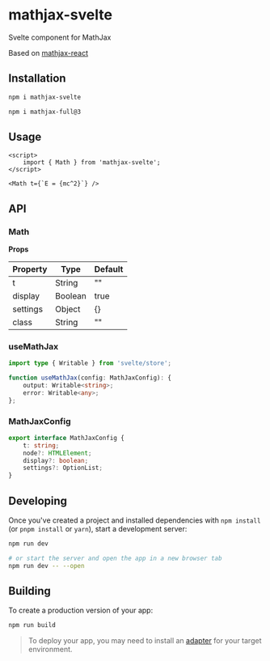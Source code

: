 # mathjax-svelte

Svelte component for MathJax

Based on [mathjax-react](https://github.com/CharlieMcVicker/mathjax-react/)

## Installation

```bash
npm i mathjax-svelte

npm i mathjax-full@3
```

## Usage

```svelte
<script>
	import { Math } from 'mathjax-svelte';
</script>

<Math t={`E = {mc^2}`} />
```

## API

### Math

**Props**

| Property | Type    | Default |
| -------- | ------- | ------- |
| t        | String  | ""      |
| display  | Boolean | true    |
| settings | Object  | {}      |
| class    | String  | ""      |

### useMathJax

```typescript
import type { Writable } from 'svelte/store';

function useMathJax(config: MathJaxConfig): {
	output: Writable<string>;
	error: Writable<any>;
};
```

### MathJaxConfig

```typescript
export interface MathJaxConfig {
	t: string;
	node?: HTMLElement;
	display?: boolean;
	settings?: OptionList;
}
```

## Developing

Once you've created a project and installed dependencies with `npm install` (or `pnpm install` or `yarn`), start a development server:

```bash
npm run dev

# or start the server and open the app in a new browser tab
npm run dev -- --open
```

## Building

To create a production version of your app:

```bash
npm run build
```

> To deploy your app, you may need to install an [adapter](https://kit.svelte.dev/docs/adapters) for your target environment.
